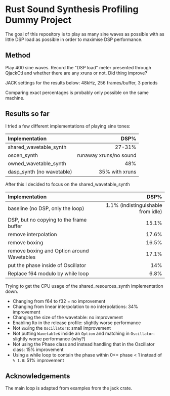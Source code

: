 # Rust Sound Synthesis Profiling Dummy Project

The goal of this repository is to play as many sine waves as possible with as little DSP load as possible in order to maximise DSP performance.

## Method

Play 400 sine waves. Record the "DSP load" meter presented through QjackCtl and whether there are any xruns or not. Did thing improve?

JACK settings for the results below: 48kHz, 256 frames/buffer, 3 periods

Comparing exact percentages is probably only possible on the same machine.

## Results so far


I tried a few different implementations of playing sine tones:

| Implementation                          |           DSP% |
|:----------------------------------------|---------------:|
| shared_wavetable_synth                  |         27-31% |
| oscen_synth                             |  runaway xruns/no sound |
| owned_wavetable_synth                   |            48% |
| dasp_synth (no wavetable)               | 35% with xruns |

After this I decided to focus on the shared_wavetable_synth

| Implementation | DSP% |
|:----------------------------------------|---------------:|
| baseline (no DSP, only the loop)        |           1.1% (indistinguishable from idle) |
| DSP, but no copying to the frame buffer |          15.1% |
| remove interpolation |          17.6% |
| remove boxing        |          16.5% |
| remove boxing and Option around Wavetables   |    17.1% |
| put the phase inside of Oscillator | 14% |
| Replace f64 modulo by while loop | 6.8% |


Trying to get the CPU usage of the shared_resources_synth implementation down.

- Changing from f64 to f32 = no improvement
- Changing from linear interpolation to no interpolations: 34% improvement
- Changing the size of the wavetable: no improvement
- Enabling lto in the release profile: slightly worse performance
- Not `Box`ing the `Oscillator`s: small improvement
- Not putting `Wavetable`s inside an `Option` and matching in `Oscillator`: slightly worse performance (why?)
- Not using the Phase class and instead handling that in the Oscillator class: 15% improvement
- Using a while loop to contain the phase within 0<= phase < 1 instead of `% 1.0`: 51% improvement



## Acknowledgements

The main loop is adapted from examples from the jack crate.